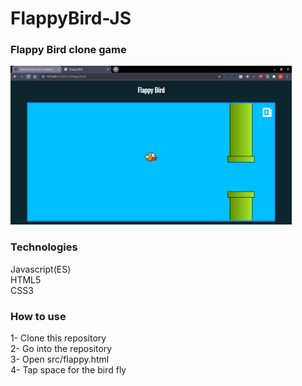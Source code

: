 # FlappyBird-JS

<h3>Flappy Bird clone game</h3>

<img src="./src/assets/flappy.png" width="450" heigth="450"/>

<h3>Technologies</h3>

Javascript(ES) <br>
HTML5 <br>
CSS3 <br>


<h3>How to use</h3>

1- Clone this repository <br>
2- Go into the repository <br>
3- Open src/flappy.html <br>
4- Tap space for the bird fly <br>
